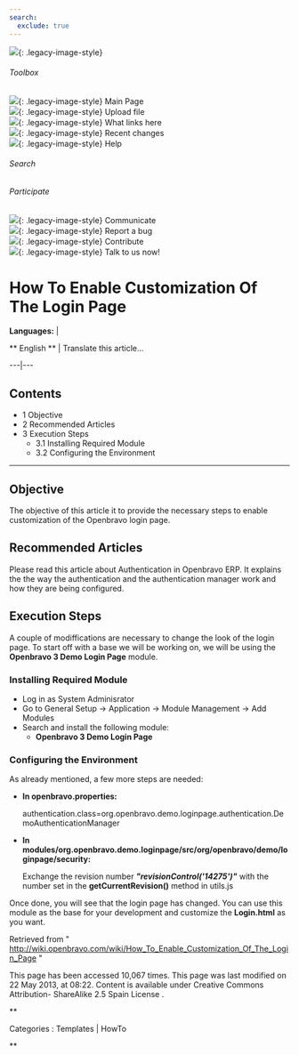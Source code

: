 ```yaml
---
search:
  exclude: true
---
```


![](skins/openbravo/images/social-blogs-sidebar-banner.png){: .legacy-image-style}

######  Toolbox

![](skins/openbravo/images/flecha1.jpg){: .legacy-image-style} Main Page  
![](skins/openbravo/images/flecha1.jpg){: .legacy-image-style} Upload file  
![](skins/openbravo/images/flecha1.jpg){: .legacy-image-style} What links here  
![](skins/openbravo/images/flecha1.jpg){: .legacy-image-style} Recent changes  
![](skins/openbravo/images/flecha1.jpg){: .legacy-image-style} Help  
  
  

######  Search

######  Participate

![](skins/openbravo/images/flecha1.jpg){: .legacy-image-style} Communicate  
![](skins/openbravo/images/flecha1.jpg){: .legacy-image-style} Report a bug  
![](skins/openbravo/images/flecha1.jpg){: .legacy-image-style} Contribute  
![](skins/openbravo/images/flecha1.jpg){: .legacy-image-style} Talk to us now!  

  

#  How To Enable Customization Of The Login Page

**Languages:** |

** English  ** |  Translate this article...  
  
---|---  
  
##  Contents

  * 1  Objective 
  * 2  Recommended Articles 
  * 3  Execution Steps 
    * 3.1  Installing Required Module 
    * 3.2  Configuring the Environment 

  
---  
  
##  Objective

The objective of this article it to provide the necessary steps to enable
customization of the Openbravo login page.

##  Recommended Articles

Please read this article about  Authentication  in Openbravo ERP. It explains
the the way the authentication and the authentication manager work and how
they are being configured.

##  Execution Steps

A couple of modiffications are necessary to change the look of the login page.
To start off with a base we will be working on, we will be using the
**Openbravo 3 Demo Login Page** module.

###  Installing Required Module

  * Log in as System Adminisrator 
  * Go to General Setup -> Application -> Module Management -> Add Modules 
  * Search and install the following module: 
    * **Openbravo 3 Demo Login Page**

###  Configuring the Environment

As already mentioned, a few more steps are needed:

  * **In openbravo.properties:**

    
    
    authentication.class=org.openbravo.demo.loginpage.authentication.DemoAuthenticationManager
    

  * **In modules/org.openbravo.demo.loginpage/src/org/openbravo/demo/loginpage/security:**

    
    
    Exchange the revision number _**"revisionControl('14275')"**_ with the number set in the **getCurrentRevision()** method in utils.js
    

Once done, you will see that the login page has changed. You can use this
module as the base for your development and customize the **Login.html** as
you want.

Retrieved from "
http://wiki.openbravo.com/wiki/How_To_Enable_Customization_Of_The_Login_Page
"

This page has been accessed 10,067 times. This page was last modified on 22
May 2013, at 08:22. Content is available under  Creative Commons Attribution-
ShareAlike 2.5 Spain License  .

  
**

Categories  :  Templates  |  HowTo

**

